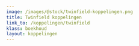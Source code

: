 ```yaml
--- 
image: /images/@stock/twinfield-koppelingen.png
title: Twinfield koppelingen
link_to: /koppelingen/twinfield
klass: boekhoud
layout: koppelingen
---
```


